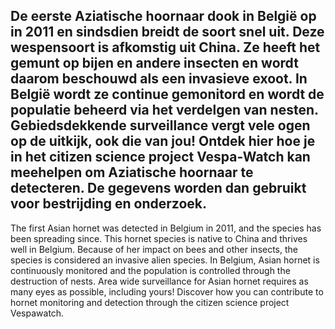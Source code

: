 De eerste Aziatische hoornaar dook in België op in 2011 en sindsdien breidt de soort snel uit. Deze wespensoort is afkomstig uit China. Ze heeft het gemunt op bijen en andere insecten en wordt daarom beschouwd als een invasieve exoot. In België wordt ze continue gemonitord en wordt de populatie beheerd via het verdelgen van nesten. Gebiedsdekkende surveillance vergt vele ogen op de uitkijk, ook die van jou! Ontdek hier hoe je in het citizen science project Vespa-Watch kan meehelpen om Aziatische hoornaar te detecteren. De gegevens worden dan gebruikt voor bestrijding en onderzoek.
---
The first Asian hornet was detected in Belgium in 2011, and the species has been spreading since. This hornet species is native to China and thrives well in Belgium. Because of her impact on bees and other insects, the species is considered an invasive alien species. In Belgium, Asian hornet is continuously monitored and the population is controlled through the destruction of nests. Area wide surveillance for Asian hornet requires as many eyes as possible, including yours! Discover how you can contribute to hornet monitoring and detection through the citizen science project Vespawatch.  

